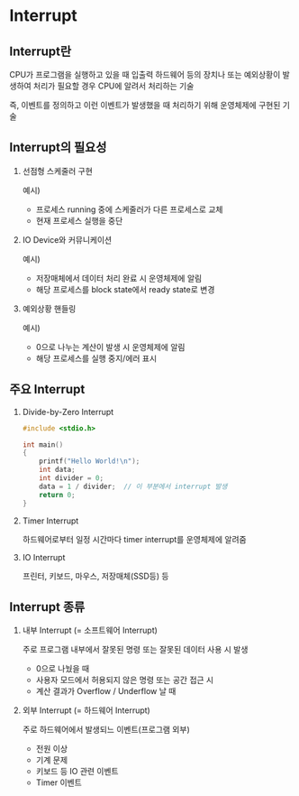 # Interrupt

## Interrupt란

CPU가 프로그램을 실행하고 있을 때 입출력 하드웨어 등의 장치나 또는 예외상황이 발생하여 처리가 필요할 경우 CPU에 알려서 처리하는 기술

즉, 이벤트를 정의하고 이런 이벤트가 발생했을 때 처리하기 위해 운영체제에 구현된 기술



## Interrupt의 필요성

1. 선점형 스케줄러 구현
   
   예시)
   
   - 프로세스 running 중에 스케줄러가 다른 프로세스로 교체
   - 현재 프로세스 실행을 중단
   
2. IO Device와 커뮤니케이션

   예시)

   - 저장매체에서 데이터 처리 완료 시 운영체제에 알림
   -  해당 프로세스를 block state에서 ready state로 변경

3. 예외상황 핸들링
   
   예시)
   
   - 0으로 나누는 계산이 발생 시 운영체제에 알림
   - 해당 프로세스를 실행 중지/에러 표시



## 주요 Interrupt

1. Divide-by-Zero Interrupt

   ```c
   #include <stdio.h>
   
   int main()
   {
       printf("Hello World!\n");
       int data;
       int divider = 0;
       data = 1 / divider;  // 이 부분에서 interrupt 발생
       return 0;
   }
   ```

2. Timer Interrupt

   하드웨어로부터 일정 시간마다 timer interrupt를 운영체제에 알려줌

3. IO Interrupt

   프린터, 키보드, 마우스, 저장매체(SSD등) 등



## Interrupt 종류

1. 내부 Interrupt (= 소프트웨어 Interrupt)

   주로 프로그램 내부에서 잘못된 명령 또는 잘못된 데이터 사용 시 발생

   - 0으로 나눴을 때
   - 사용자 모드에서 허용되지 않은 명령 또는 공간 접근 시
   - 계산 결과가 Overflow / Underflow 날 때

2. 외부 Interrupt (= 하드웨어 Interrupt)

   주로 하드웨어에서 발생되느 이벤트(프로그램 외부)

   - 전원 이상
   - 기계 문제
   - 키보드 등 IO 관련 이벤트
   - Timer 이벤트
